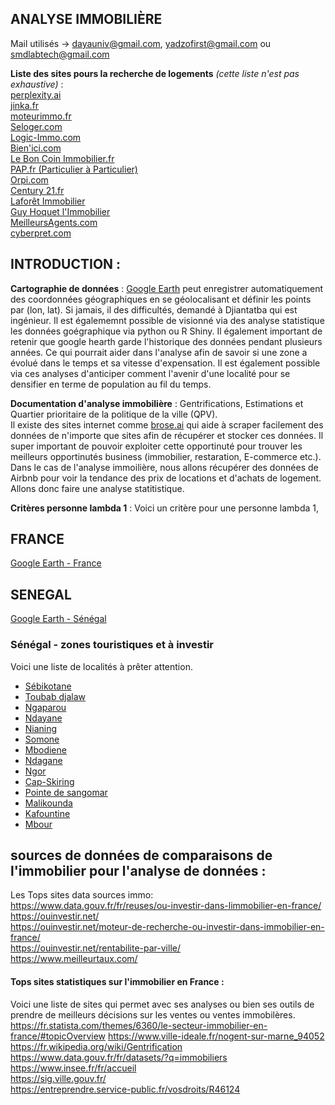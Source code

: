 ## ANALYSE IMMOBILIÈRE
Mail utilisés -> dayauniv@gmail.com, yadzofirst@gmail.com ou smdlabtech@gmail.com   

**Liste des sites pours la recherche de logements** *(cette liste n'est pas exhaustive)* :   
[perplexity.ai](https://www.perplexity.ai/)  
[jinka.fr](https://www.jinka.fr/asrenter/alert/list)  
[moteurimmo.fr](https://moteurimmo.fr/)  
[Seloger.com](https://www.seloger.com/)  
[Logic-Immo.com](https://www.logic-immo.com)  
[Bien'ici.com](https://www.bienici.com)  
[Le Bon Coin Immobilier.fr](https://www.leboncoin.fr)  
[PAP.fr (Particulier à Particulier)](https://www.pap.fr)  
[Orpi.com](https://www.orpi.com)  
[Century 21.fr](https://www.century21.fr)  
[Laforêt Immobilier](https://www.laforet.com)  
[Guy Hoquet l'Immobilier](https://www.guy-hoquet.com)  
[MeilleursAgents.com](https://www.meilleursagents.com)  
[cyberpret.com](https://www.cyberpret.com/agregateurs-annonces-immo-moteurs-recherche-immobiliers.html)  


## INTRODUCTION :
**Cartographie de données** : [Google Earth](https://earth.google.com/web) peut enregistrer automatiquement des coordonnées géographiques en se géolocalisant et définir les points par (lon, lat). Si jamais, il des difficultés, demandé à Djiantatba qui est ingénieur. Il est égalememnt possible de visionné via des analyse statistique les données goégraphique via python ou R Shiny. Il également important de retenir que google hearth garde l'historique des données pendant plusieurs années. Ce qui pourrait aider dans l'analyse afin de savoir si une zone a évolué dans le temps et sa vitesse d'expensation. Il est également possible via ces analyses d'anticiper comment l'avenir d'une localité pour se densifier en terme de population au fil du temps.

  
**Documentation d'analyse immobilière** : Gentrifications, Estimations et Quartier prioritaire de la politique de la ville (QPV).  
Il existe des sites internet comme [brose.ai](https://dashboard.browse.ai/teams/personal/robots/new/custom?originUrl=&purpose=extract) qui aide à scraper facilement des données de n'importe que sites afin de récupérer et stocker ces données.
Il super important de pouvoir exploiter cette opportinuté pour trouver les meilleurs opportinutés business (immobilier, restaration, E-commerce etc.).  
Dans le cas de l'analyse immoilière, nous allons récupérer des données de Airbnb pour voir la tendance des prix de locations et d'achats de logement.
Allons donc faire une analyse statitistique.  

**Critères personne lambda 1** :
Voici un critère pour une personne lambda 1, 


## FRANCE

[Google Earth - France](https://earth.google.com/web/search/%c3%8ele-de-France/@48.80271473,2.51521148,72.97274667a,252211.20456755d,35y,0h,0t,0r/data=CigiJgokCSqW8-dOpkhAERWGgn5iFkhAGTTm1M2J3BBAISR3tyBrr-c_MikKJwolCiExVTV6OEFieHpnYXk0cHVKSER3THQ3R2oyTUZ5WjVrQi0gAToDCgEw
)


## SENEGAL

[Google Earth - Sénégal](https://earth.google.com/web)

### Sénégal - zones touristiques et à investir
Voici une liste de localités à prêter attention.
- [Sébikotane](https://earth.google.com/web) 
- [Toubab djalaw](https://earth.google.com/web)
- [Ngaparou](https://earth.google.com/web) 
- [Ndayane](https://earth.google.com/web) 
- [Nianing](https://earth.google.com/web) 
- [Somone](https://earth.google.com/web) 
- [Mbodiene](https://earth.google.com/web) 
- [Ndagane](https://earth.google.com/web) 
- [Ngor](https://earth.google.com/web) 
- [Cap-Skiring](https://earth.google.com/web) 
- [Pointe de sangomar](https://earth.google.com/web) 
- [Malikounda](https://earth.google.com/web) 
- [Kafountine](https://earth.google.com/web) 
- [Mbour](https://earth.google.com/web) 



## sources de données de comparaisons de l'immobilier pour l'analyse de données :  
Les Tops sites data sources immo:  
https://www.data.gouv.fr/fr/reuses/ou-investir-dans-limmobilier-en-france/  
https://ouinvestir.net/  
https://ouinvestir.net/moteur-de-recherche-ou-investir-dans-immobilier-en-france/  
https://ouinvestir.net/rentabilite-par-ville/  
https://www.meilleurtaux.com/  

#### Tops sites statistiques sur l'immobilier en France :  
Voici une liste de sites qui permet avec ses analyses ou bien ses outils de prendre de meilleurs décisions sur les ventes ou ventes immobilères.  
https://fr.statista.com/themes/6360/le-secteur-immobilier-en-france/#topicOverview
https://www.ville-ideale.fr/nogent-sur-marne_94052  
https://fr.wikipedia.org/wiki/Gentrification  
https://www.data.gouv.fr/fr/datasets/?q=immobiliers  
https://www.insee.fr/fr/accueil  
https://sig.ville.gouv.fr/  
https://entreprendre.service-public.fr/vosdroits/R46124  


